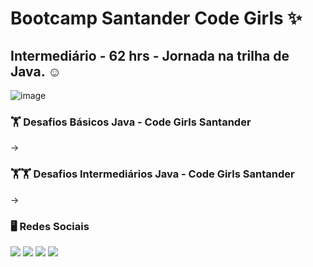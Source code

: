 # Bootcamp Santander Code Girls ✨
## Intermediário - 62 hrs - Jornada na trilha de Java. ☺ 
![image](https://user-images.githubusercontent.com/93353985/182205971-d374865f-70bc-4e21-a5e5-d68ea7e47532.png)

### 🏋️‍ Desafios Básicos Java - Code Girls Santander
  ->
  
### 🏋️‍🏋️‍ Desafios Intermediários Java - Code Girls Santander
  ->
  
### 🖥️ Redes Sociais
<div> 
 <a href="https://www.linkedin.com/in/jessika-oliveira/" target="_blank"><img src="https://img.shields.io/badge/-LinkedIn-%230077B5?style=for-the-badge&logo=linkedin&logoColor=white" target="_blank"></a> 
    <a href="https://spectacled-cheek-815.notion.site/Jessika-de-Oliveira-Ferreira-6cdd87fa550d4acbb9eb92804b6d8990" target="_blank"><img src="https://img.shields.io/badge/Notion-000000?style=for-the-badge&logo=notion&logoColor=white" target="_blank"></a> 
  <a href="https://instagram.com/jessikof_" target="_blank"><img src="https://img.shields.io/badge/-Instagram-%23E4405F?style=for-the-badge&logo=instagram&logoColor=white" target="_blank"></a>
  <a href = "mailto:jessika.o.ferreira@hotmail.com"><img src="https://img.shields.io/badge/-Gmail-%23333?style=for-the-badge&logo=gmail&logoColor=white" target="_blank"></a>
  
